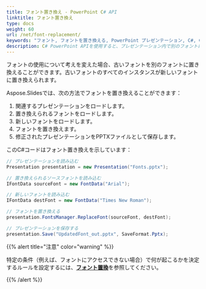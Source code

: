 ```yaml
---
title: フォント置き換え - PowerPoint C# API
linktitle: フォント置き換え
type: docs
weight: 60
url: /net/font-replacement/
keywords: "フォント, フォントを置き換える, PowerPoint プレゼンテーション, C#, Csharp, Aspose.Slides for .NET"
description: C# PowerPoint APIを使用すると、プレゼンテーション内で別のフォントに明示的にフォントを置き換えることができます。
---
```


フォントの使用について考えを変えた場合、古いフォントを別のフォントに置き換えることができます。古いフォントのすべてのインスタンスが新しいフォントに置き換えられます。

Aspose.Slidesでは、次の方法でフォントを置き換えることができます：

1. 関連するプレゼンテーションをロードします。
2. 置き換えられるフォントをロードします。
3. 新しいフォントをロードします。
4. フォントを置き換えます。
5. 修正されたプレゼンテーションをPPTXファイルとして保存します。

このC#コードはフォント置き換えを示しています：

```c#
// プレゼンテーションを読み込む
Presentation presentation = new Presentation("Fonts.pptx");

// 置き換えられるソースフォントを読み込む
IFontData sourceFont = new FontData("Arial");

// 新しいフォントを読み込む
IFontData destFont = new FontData("Times New Roman");

// フォントを置き換える
presentation.FontsManager.ReplaceFont(sourceFont, destFont);

// プレゼンテーションを保存する
presentation.Save("UpdatedFont_out.pptx", SaveFormat.Pptx);
```

{{% alert title="注意" color="warning" %}} 

特定の条件（例えば、フォントにアクセスできない場合）で何が起こるかを決定するルールを設定するには、[**フォント置換**](/slides/net/font-substitution/)を参照してください。

{{% /alert %}}